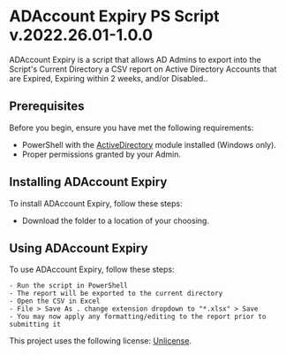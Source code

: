# ADAccount Expiry PS Script v.2022.26.01-1.0.0

ADAccount Expiry is a script that allows AD Admins to export into the Script's Current Directory a CSV report on Active Directory Accounts that are Expired, Expiring within 2 weeks, and/or Disabled..

## Prerequisites

Before you begin, ensure you have met the following requirements:
* PowerShell with the [ActiveDirectory](https://docs.microsoft.com/en-us/powershell/module/activedirectory/?view=windowsserver2022-ps) module installed (Windows only).
* Proper permissions granted by your Admin.

## Installing ADAccount Expiry

To install ADAccount Expiry, follow these steps:

* Download the folder to a location of your choosing.

## Using ADAccount Expiry

To use ADAccount Expiry, follow these steps:

```
- Run the script in PowerShell
- The report will be exported to the current directory
- Open the CSV in Excel
- File > Save As . change extension dropdown to "*.xlsx" > Save
- You may now apply any formatting/editing to the report prior to submitting it
```

This project uses the following license: [Unlicense](https://unlicense.org).
